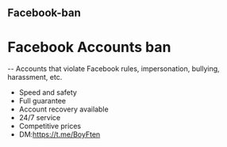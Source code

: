 ## Facebook-ban
# Facebook Accounts ban 
-- Accounts that violate Facebook rules, impersonation, bullying, harassment, etc. 
- Speed and safety
- Full guarantee
- Account recovery available
- 24/7 service 
- Competitive prices
- DM:https://t.me/BoyFten 

 
 

